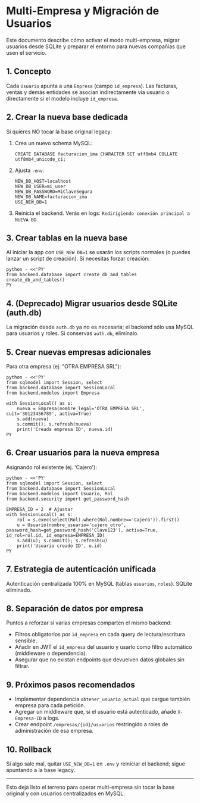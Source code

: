 # Multi-Empresa y Migración de Usuarios

Este documento describe cómo activar el modo multi-empresa, migrar usuarios desde SQLite y preparar el entorno para nuevas compañías que usen el servicio.

## 1. Concepto
Cada `Usuario` apunta a una `Empresa` (campo `id_empresa`). Las facturas, ventas y demás entidades se asocian indirectamente vía usuario o directamente si el modelo incluye `id_empresa`.

## 2. Crear la nueva base dedicada
Si quieres NO tocar la base original legacy:
1. Crea un nuevo schema MySQL:
   ```
   CREATE DATABASE facturacion_ima CHARACTER SET utf8mb4 COLLATE utf8mb4_unicode_ci;
   ```
2. Ajusta `.env`:
   ```
   NEW_DB_HOST=localhost
   NEW_DB_USER=mi_user
   NEW_DB_PASSWORD=MiClaveSegura
   NEW_DB_NAME=facturacion_ima
   USE_NEW_DB=1
   ```
3. Reinicia el backend. Verás en logs: `Redirigiendo conexión principal a NUEVA BD`.

## 3. Crear tablas en la nueva base
Al iniciar la app con `USE_NEW_DB=1` se usarán los scripts normales (o puedes lanzar un script de creación). Si necesitas forzar creación:
```
python - <<'PY'
from backend.database import create_db_and_tables
create_db_and_tables()
PY
```

## 4. (Deprecado) Migrar usuarios desde SQLite (auth.db)
La migración desde `auth.db` ya no es necesaria; el backend sólo usa MySQL para usuarios y roles. Si conservas `auth.db`, elimínalo.

## 5. Crear nuevas empresas adicionales
Para otra empresa (ej. "OTRA EMPRESA SRL"):
```
python - <<'PY'
from sqlmodel import Session, select
from backend.database import SessionLocal
from backend.modelos import Empresa

with SessionLocal() as s:
    nueva = Empresa(nombre_legal='OTRA EMPRESA SRL', cuit='30123456789', activa=True)
    s.add(nueva)
    s.commit(); s.refresh(nueva)
    print('Creada empresa ID', nueva.id)
PY
```

## 6. Crear usuarios para la nueva empresa
Asignando rol existente (ej. 'Cajero'):
```
python - <<'PY'
from sqlmodel import Session, select
from backend.database import SessionLocal
from backend.modelos import Usuario, Rol
from backend.security import get_password_hash

EMPRESA_ID = 2  # Ajustar
with SessionLocal() as s:
    rol = s.exec(select(Rol).where(Rol.nombre=='Cajero')).first()
    u = Usuario(nombre_usuario='cajero_otro', password_hash=get_password_hash('Clave123'), activo=True, id_rol=rol.id, id_empresa=EMPRESA_ID)
    s.add(u); s.commit(); s.refresh(u)
    print('Usuario creado ID', u.id)
PY
```

## 7. Estrategia de autenticación unificada
Autenticación centralizada 100% en MySQL (tablas `usuarios`, `roles`). SQLite eliminado.

## 8. Separación de datos por empresa
Puntos a reforzar si varias empresas comparten el mismo backend:
- Filtros obligatorios por `id_empresa` en cada query de lectura/escritura sensible.
- Añadir en JWT el `id_empresa` del usuario y usarlo como filtro automático (middleware o dependencia).
- Asegurar que no existan endpoints que devuelven datos globales sin filtrar.

## 9. Próximos pasos recomendados
- Implementar dependencia `obtener_usuario_actual` que cargue también empresa para cada petición.
- Agregar un middleware que, si el usuario está autenticado, añade `X-Empresa-ID` a logs.
- Crear endpoint `/empresas/{id}/usuarios` restringido a roles de administración de esa empresa.

## 10. Rollback
Si algo sale mal, quitar `USE_NEW_DB=1` en `.env` y reiniciar el backend; sigue apuntando a la base legacy.

---
Esto deja listo el terreno para operar multi-empresa sin tocar la base original y con usuarios centralizados en MySQL.
